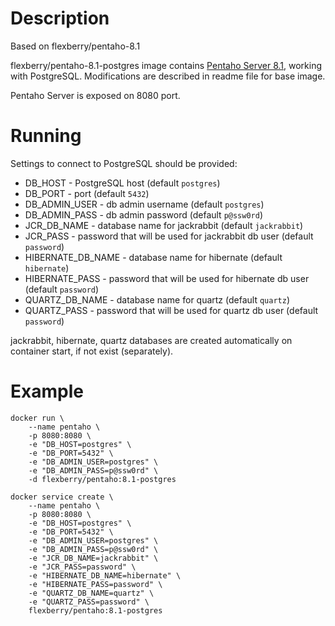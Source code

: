 # Description
Based on flexberry/pentaho-8.1

flexberry/pentaho-8.1-postgres image contains [Pentaho Server 8.1](https://sourceforge.net/projects/pentaho/files/Pentaho%208.1/server/), working with PostgreSQL. Modifications are described in readme file for base image.

Pentaho Server is exposed on 8080 port.

# Running
Settings to connect to PostgreSQL should be provided:
- DB_HOST - PostgreSQL host (default `postgres`)
- DB_PORT - port (default `5432`)
- DB_ADMIN_USER - db admin username (default `postgres`)
- DB_ADMIN_PASS - db admin password (default `p@ssw0rd`)
- JCR_DB_NAME - database name for jackrabbit (default `jackrabbit`)
- JCR_PASS - password that will be used for jackrabbit db user (default `password`)
- HIBERNATE_DB_NAME - database name for hibernate (default `hibernate`)
- HIBERNATE_PASS - password that will be used for hibernate db user (default `password`)
- QUARTZ_DB_NAME - database name for quartz (default `quartz`)
- QUARTZ_PASS - password that will be used for quartz db user (default `password`)

jackrabbit, hibernate, quartz databases are created automatically on container start, if not exist (separately).

# Example
```
docker run \
    --name pentaho \
    -p 8080:8080 \
    -e "DB_HOST=postgres" \
    -e "DB_PORT=5432" \
    -e "DB_ADMIN_USER=postgres" \
    -e "DB_ADMIN_PASS=p@ssw0rd" \
    -d flexberry/pentaho:8.1-postgres
```

```
docker service create \
    --name pentaho \
    -p 8080:8080 \
    -e "DB_HOST=postgres" \
    -e "DB_PORT=5432" \
    -e "DB_ADMIN_USER=postgres" \
    -e "DB_ADMIN_PASS=p@ssw0rd" \
    -e "JCR_DB_NAME=jackrabbit" \
    -e "JCR_PASS=password" \
    -e "HIBERNATE_DB_NAME=hibernate" \
    -e "HIBERNATE_PASS=password" \
    -e "QUARTZ_DB_NAME=quartz" \
    -e "QUARTZ_PASS=password" \
    flexberry/pentaho:8.1-postgres
```